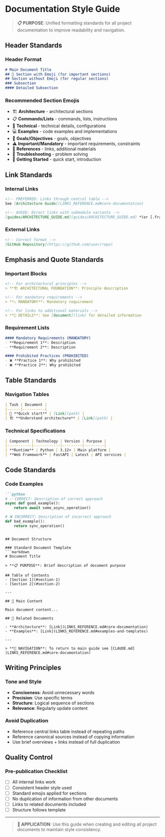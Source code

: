 # Documentation Style Guide

> **📋 PURPOSE**: Unified formatting standards for all project documentation to improve readability and navigation.

## Header Standards

### Header Format
```markdown
# Main Document Title
## 🔧 Section with Emoji (for important sections)
## Section without Emoji (for regular sections)
### Subsection
#### Detailed Subsection
```

### Recommended Section Emojis
- 🏗️ **Architecture** - architectural sections
- 📋 **Commands/Lists** - commands, lists, instructions
- 🔧 **Technical** - technical details, configurations
- 💻 **Examples** - code examples and implementations
- 🎯 **Goals/Objectives** - goals, objectives
- ⚠️ **Important/Mandatory** - important requirements, constraints
- 📖 **References** - links, additional materials
- 🐛 **Troubleshooting** - problem solving
- 🚀 **Getting Started** - quick start, introduction

## Link Standards

### Internal Links
```markdown
<!-- PREFERRED: Links through central table -->
See [Architecture Guide](LINKS_REFERENCE.md#core-documentation)

<!-- AVOID: Direct links with submodule variants -->
[guides/ARCHITECTURE_GUIDE.md](guides/ARCHITECTURE_GUIDE.md) *(or [.framework/...])*
```

### External Links
```markdown
<!-- Correct format -->
[GitHub Repository](https://github.com/user/repo)
```

## Emphasis and Quote Standards

### Important Blocks
```markdown
<!-- For architectural principles -->
> **🏗️ ARCHITECTURAL FOUNDATION**: Principle description

<!-- For mandatory requirements -->
> **⚠️ MANDATORY**: Mandatory requirement

<!-- For links to additional materials -->
> **📖 DETAILS**: See [document](link) for detailed information
```

### Requirement Lists
```markdown
#### Mandatory Requirements (MANDATORY)
- **Requirement 1**: Description
- **Requirement 2**: Description

#### Prohibited Practices (PROHIBITED)
- ❌ **Practice 1**: Why prohibited
- ❌ **Practice 2**: Why prohibited
```

## Table Standards

### Navigation Tables
```markdown
| Task | Document |
|------|----------|
| 🏁 **Quick start** | [Link](path) |
| 🏗️ **Understand architecture** | [Link](path) |
```

### Technical Specifications
```markdown
| Component | Technology | Version | Purpose |
|-----------|------------|---------|---------|
| **Runtime** | Python | 3.12+ | Main platform |
| **Web Framework** | FastAPI | Latest | API services |
```

## Code Standards

### Code Examples
```markdown
```python
# ✅ CORRECT: Description of correct approach
async def good_example():
    return await some_async_operation()

# ❌ INCORRECT: Description of incorrect approach
def bad_example():
    return sync_operation()
```
```

## Document Structure

### Standard Document Template
```markdown
# Document Title

> **📋 PURPOSE**: Brief description of document purpose

## Table of Contents
- [Section 1](#section-1)
- [Section 2](#section-2)

---

## 🎯 Main Content

Main document content...

## 📖 Related Documents

- **Architecture**: [Link](LINKS_REFERENCE.md#core-documentation)
- **Examples**: [Link](LINKS_REFERENCE.md#examples-and-templates)

---

> **📖 NAVIGATION**: To return to main guide see [CLAUDE.md](LINKS_REFERENCE.md#core-documentation)
```

## Writing Principles

### Tone and Style
- **Conciseness**: Avoid unnecessary words
- **Precision**: Use specific terms
- **Structure**: Logical sequence of sections
- **Relevance**: Regularly update content

### Avoid Duplication
- Reference central links table instead of repeating paths
- Reference canonical sources instead of copying information
- Use brief overviews + links instead of full duplication

## Quality Control

### Pre-publication Checklist
- [ ] All internal links work
- [ ] Consistent header style used
- [ ] Standard emojis applied for sections
- [ ] No duplication of information from other documents
- [ ] Links to related documents included
- [ ] Structure follows template

---

> **📖 APPLICATION**: Use this guide when creating and editing all project documents to maintain style consistency.